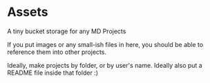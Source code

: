 # Assets
A tiny bucket storage for any MD Projects 

If you put images or any small-ish files in here, you should be able to reference them into other projects. 

Ideally, make projects by folder, or by user's name. 
Ideally also put a README file inside that folder :) 

